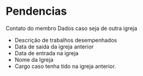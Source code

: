# Pendencias
Contato do membro
Dados caso seja de outra igreja
  - Descrição de trabalhos desempenhados
  - Data de saida da igreja anterior
  - Data de entrada na igreja
  - Nome da Igreja
  - Cargo caso tenha tido na igreja anterior.
